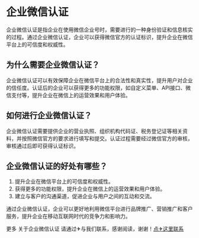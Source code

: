 # 企业微信认证

企业微信认证是指企业在使用微信企业号时，需要进行的一种身份验证和信息核实的过程。通过企业微信认证，企业可以获得微信官方的认证标识，提升企业在微信平台上的可信度和权威性。

## 为什么需要企业微信认证？

企业微信认证可以有效保障企业在微信平台上的合法性和真实性，提升用户对企业的信任度。认证后的企业可以获得更多的功能权限，如自定义菜单、API接口、微信支付等，提升企业在微信上的运营效果和用户体验。

## 如何进行企业微信认证？

企业微信认证需要提供企业的营业执照、组织机构代码证、税务登记证等相关资料，并按照微信官方的要求进行填写和提交。认证过程需要经过微信官方的审核，审核通过后即可获得认证标识。

## 企业微信认证的好处有哪些？

1. 提升企业在微信平台上的可信度和权威性。
2. 获得更多的功能权限，提升企业在微信上的运营效果和用户体验。
3. 建立与客户的沟通渠道，促进企业与用户之间的互动和交流。

通过企业微信认证，企业可以更好地利用微信平台进行品牌推广、营销推广和客户服务，提升企业在移动互联网时代的竞争力和影响力。

更多 关于企业微信认证 请通过✈与我们联系，感谢阅读，谢谢！[点✈这里联系](https://w.k02.cc)